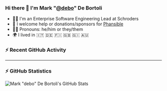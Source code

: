 ### Hi there 👋 I'm Mark "[@debo](https://github.com/debo)" De Bortoli

- 🧑‍💻 I'm an Enterprise Software Engineering Lead at Schroders
- 🙏 I welcome help or donations/sponsors for [Phansible](https://phansible.com)
- 🏳️‍🌈 Pronouns: he/him or they/them
- 🌍 I lived in 🇮🇹 🇩🇪 🇫🇮 🇬🇧 🇬🇮 🇦🇺

### :zap: Recent GitHub Activity

<!--START_SECTION:activity-->
<!--END_SECTION:activity-->

---
### :zap: GitHub Statistics

![Mark "debo" De Bortoli's GitHub Stats](https://github-readme-stats.vercel.app/api?username=debo&show_icons=true&theme=dark&count_private=true&include_all_commits=true)

<!--
**debo/debo** is a ✨ _special_ ✨ repository because its `README.md` (this file) appears on your GitHub profile.

Here are some ideas to get you started:

- 🔭 I’m currently working on ...
- 🌱 I’m currently learning ...
- 👯 I’m looking to collaborate on ...
- 🤔 I’m looking for help with ...
- 💬 Ask me about ...
- 📫 How to reach me: ...
- 😄 Pronouns: ...
- ⚡ Fun fact: ...
-->
